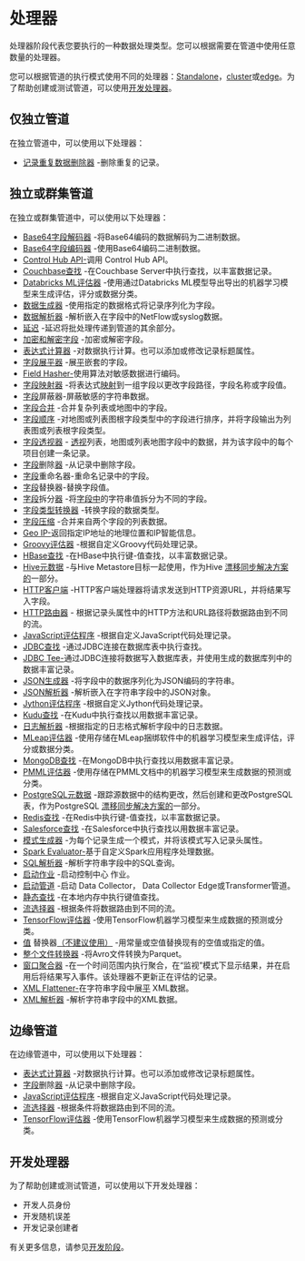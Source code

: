 # 处理器

处理器阶段代表您要执行的一种数据处理类型。您可以根据需要在管道中使用任意数量的处理器。

您可以根据管道的执行模式使用不同的处理器：[Standalone](https://streamsets.com/documentation/controlhub/latest/help/datacollector/UserGuide/Processors/Processors_overview.html#concept_hpr_twm_jq__section_hrt_ll2_f2b)，[cluster](https://streamsets.com/documentation/controlhub/latest/help/datacollector/UserGuide/Processors/Processors_overview.html#concept_hpr_twm_jq__section_ccz_ml2_f2b)或[edge](https://streamsets.com/documentation/controlhub/latest/help/datacollector/UserGuide/Processors/Processors_overview.html#concept_hpr_twm_jq__section_p3m_4l2_f2b)。为了帮助创建或测试管道，可以使用[开发处理器](https://streamsets.com/documentation/controlhub/latest/help/datacollector/UserGuide/Processors/Processors_overview.html#concept_hpr_twm_jq__section_fcd_pl2_f2b)。

## 仅独立管道

在独立管道中，可以使用以下处理器：

- [记录重复数据删除器](https://streamsets.com/documentation/controlhub/latest/help/datacollector/UserGuide/Processors/RDeduplicator.html#concept_z3m_v52_zq) -删除重复的记录。

## 独立或群集管道

在独立或群集管道中，可以使用以下处理器：

- [Base64字段解码器](https://streamsets.com/documentation/controlhub/latest/help/datacollector/UserGuide/Processors/Base64Decoder.html#concept_ujj_spy_kv) -将Base64编码的数据解码为二进制数据。
- [Base64字段编码器](https://streamsets.com/documentation/controlhub/latest/help/datacollector/UserGuide/Processors/Base64Encoder.html#concept_wtr_mpy_kv) -使用Base64编码二进制数据。
- [Control Hub API-](https://streamsets.com/documentation/controlhub/latest/help/datacollector/UserGuide/Processors/ControlHubAPI.html#concept_akz_zsr_2jb)调用 Control Hub API。
- [Couchbase查找](https://streamsets.com/documentation/controlhub/latest/help/datacollector/UserGuide/Processors/CouchbaseLookup.html#concept_rxk_1dq_2fb) -在Couchbase Server中执行查找，以丰富数据记录。
- [Databricks ML评估器](https://streamsets.com/documentation/controlhub/latest/help/datacollector/UserGuide/Processors/DatabricksML.html#concept_nlz_k3v_gfb) -使用通过Databricks ML模型导出导出的机器学习模型来生成评估，评分或数据分类。
- [数据生成器](https://streamsets.com/documentation/controlhub/latest/help/datacollector/UserGuide/Processors/DataGenerator.html#concept_hw1_gq4_3fb) -使用指定的数据格式将记录序列化为字段。
- [数据解析器](https://streamsets.com/documentation/controlhub/latest/help/datacollector/UserGuide/Processors/DataParser.html#concept_xw3_4xk_r1b) -解析嵌入在字段中的NetFlow或syslog数据。
- [延迟](https://streamsets.com/documentation/controlhub/latest/help/datacollector/UserGuide/Processors/Delay.html#concept_ez5_pvf_wbb) -延迟将批处理传递到管道的其余部分。
- [加密和解密字段](https://streamsets.com/documentation/controlhub/latest/help/datacollector/UserGuide/Processors/EncryptDecrypt.html#concept_zs3_vfk_hfb) -加密或解密字段。
- [表达式计算器](https://streamsets.com/documentation/controlhub/latest/help/datacollector/UserGuide/Processors/Expression.html#concept_zm2_pp3_wq) -对数据执行计算。也可以添加或修改记录标题属性。
- [字段展平器](https://streamsets.com/documentation/controlhub/latest/help/datacollector/UserGuide/Processors/FieldFlattener.html#concept_njn_3kk_fx) -展[平](https://streamsets.com/documentation/controlhub/latest/help/datacollector/UserGuide/Processors/FieldFlattener.html#concept_njn_3kk_fx)嵌套的字段。
- [Field Hasher-](https://streamsets.com/documentation/controlhub/latest/help/datacollector/UserGuide/Processors/FieldHasher.html#concept_ivv_c3k_wq)使用算法对敏感数据进行编码。
- [字段映射器](https://streamsets.com/documentation/controlhub/latest/help/datacollector/UserGuide/Processors/FieldMapper.html#concept_q5y_tdq_xgb) -将表达式[映射](https://streamsets.com/documentation/controlhub/latest/help/datacollector/UserGuide/Processors/FieldMapper.html#concept_q5y_tdq_xgb)到一组字段以更改字段路径，字段名称或字段值。
- [字段](https://streamsets.com/documentation/controlhub/latest/help/datacollector/UserGuide/Processors/FieldMasker.html#concept_hjc_t4k_wq)屏蔽器-屏蔽敏感的字符串数据。
- [字段合并](https://streamsets.com/documentation/controlhub/latest/help/datacollector/UserGuide/Processors/FieldMerger.html#concept_pgm_tsl_gt) -合并复杂列表或地图中的字段。
- [字段顺序](https://streamsets.com/documentation/controlhub/latest/help/datacollector/UserGuide/Processors/FieldOrder.html#concept_krp_5fv_vy) -对地图或列表图根字段类型中的字段进行排序，并将字段输出为列表图或列表根字段类型。
- [字段透视器](https://streamsets.com/documentation/controlhub/latest/help/datacollector/UserGuide/Processors/ListPivoter.html#concept_ekg_313_qw) - [透视](https://streamsets.com/documentation/controlhub/latest/help/datacollector/UserGuide/Processors/ListPivoter.html#concept_ekg_313_qw)列表，地图或列表地图字段中的数据，并为该字段中的每个项目创建一条记录。
- [字段](https://streamsets.com/documentation/controlhub/latest/help/datacollector/UserGuide/Processors/FieldRemover.html#concept_jdd_blr_wq)删除[器](https://streamsets.com/documentation/controlhub/latest/help/datacollector/UserGuide/Processors/FieldRemover.html#concept_jdd_blr_wq) -从记录中删除字段。
- [字段](https://streamsets.com/documentation/controlhub/latest/help/datacollector/UserGuide/Processors/FieldRenamer.html#concept_vyv_zsg_ht)重命名器-重命名记录中的字段。
- [字段](https://streamsets.com/documentation/controlhub/latest/help/datacollector/UserGuide/Processors/FieldReplacer.html#concept_rw4_2d3_4cb)替换器-替换字段值。
- [字段](https://streamsets.com/documentation/controlhub/latest/help/datacollector/UserGuide/Processors/FieldSplitter.html#concept_vlj_vph_yq)拆分[器](https://streamsets.com/documentation/controlhub/latest/help/datacollector/UserGuide/Processors/FieldSplitter.html#concept_vlj_vph_yq) -将[字段中](https://streamsets.com/documentation/controlhub/latest/help/datacollector/UserGuide/Processors/FieldSplitter.html#concept_vlj_vph_yq)的字符串值拆分为不同的字段。
- [字段类型转换器](https://streamsets.com/documentation/controlhub/latest/help/datacollector/UserGuide/Processors/FieldTypeConverter.html#concept_is3_zkp_wq) -转换字段的数据类型。
- [字段压缩](https://streamsets.com/documentation/controlhub/latest/help/datacollector/UserGuide/Processors/FieldZip.html#concept_o3b_t1k_yx) -合并来自两个字段的列表数据。
- [Geo IP-](https://streamsets.com/documentation/controlhub/latest/help/datacollector/UserGuide/Processors/GeoIP.html#concept_fch_fc3_ms)返回指定IP地址的地理位置和IP智能信息。
- [Groovy评估器](https://streamsets.com/documentation/controlhub/latest/help/datacollector/UserGuide/Processors/Groovy.html#concept_ldh_sct_gv) -根据自定义Groovy代码处理记录。
- [HBase查找](https://streamsets.com/documentation/controlhub/latest/help/datacollector/UserGuide/Processors/HBaseLookup.html#concept_mnj_zhq_bw) -在HBase中执行键-值查找，以丰富数据记录。
- [Hive元数据](https://streamsets.com/documentation/controlhub/latest/help/datacollector/UserGuide/Processors/HiveMetadata.html#concept_rz5_nft_zv) -与Hive Metastore目标一起使用，作为Hive [漂移同步解决方案的](https://streamsets.com/documentation/controlhub/latest/help/datacollector/UserGuide/Hive_Drift_Solution/HiveDriftSolution_title.html#concept_phk_bdf_2w)一部分。
- [HTTP客户端](https://streamsets.com/documentation/controlhub/latest/help/datacollector/UserGuide/Processors/HTTPClient.html#concept_ghx_ypr_fw) -HTTP客户端处理器将请求发送到HTTP资源URL，并将结果写入字段。
- [HTTP路由器](https://streamsets.com/documentation/controlhub/latest/help/datacollector/UserGuide/Processors/HTTPRouter.html#concept_ghx_ypr_fw) - 根据记录头属性中的HTTP方法和URL路径将数据路由到不同的流。
- [JavaScript评估程序](https://streamsets.com/documentation/controlhub/latest/help/datacollector/UserGuide/Processors/JavaScript.html#concept_n2p_jgf_lr) -根据自定义JavaScript代码处理记录。
- [JDBC查找](https://streamsets.com/documentation/controlhub/latest/help/datacollector/UserGuide/Processors/JDBCLookup.html#concept_ysc_ccy_hw) -通过JDBC连接在数据库表中执行查找。
- [JDBC Tee-](https://streamsets.com/documentation/controlhub/latest/help/datacollector/UserGuide/Processors/JDBCTee.html#concept_qbx_lcy_hw)通过JDBC连接将数据写入数据库表，并使用生成的数据库列中的数据丰富记录。
- [JSON生成器](https://streamsets.com/documentation/controlhub/latest/help/datacollector/UserGuide/Processors/JSONGenerator.html#concept_jmg_hw1_h1b) -将字段中的数据序列化为JSON编码的字符串。
- [JSON解析器](https://streamsets.com/documentation/controlhub/latest/help/datacollector/UserGuide/Processors/JSONParser.html#concept_bs1_4t3_yq) -解析嵌入在字符串字段中的JSON对象。
- [Jython评估程序](https://streamsets.com/documentation/controlhub/latest/help/datacollector/UserGuide/Processors/Jython.html#concept_a1h_lkf_lr) -根据自定义Jython代码处理记录。
- [Kudu查找](https://streamsets.com/documentation/controlhub/latest/help/datacollector/UserGuide/Processors/KuduLookup.html#concept_a1x_3wl_p1b) -在Kudu中执行查找以用数据丰富记录。
- [日志解析器](https://streamsets.com/documentation/controlhub/latest/help/datacollector/UserGuide/Processors/LogParser.html#concept_ulm_qdq_fs) -根据指定的日志格式解析字段中的日志数据。
- [MLeap评估器](https://streamsets.com/documentation/controlhub/latest/help/datacollector/UserGuide/Processors/MLeap.html#concept_wnr_wlv_gfb) -使用存储在MLeap捆绑软件中的机器学习模型来生成评估，评分或数据分类。
- [MongoDB查找](https://streamsets.com/documentation/controlhub/latest/help/datacollector/UserGuide/Processors/MongoDBLookup.html#concept_rrp_t4w_2fb) -在MongoDB中执行查找以用数据丰富记录。
- [PMML评估器](https://streamsets.com/documentation/controlhub/latest/help/datacollector/UserGuide/Processors/PMML.html#concept_r3s_3fv_gfb) -使用存储在PMML文档中的机器学习模型来生成数据的预测或分类。
- [PostgreSQL元数据](https://streamsets.com/documentation/controlhub/latest/help/datacollector/UserGuide/Processors/PostgreSQLMetadata.html#concept_lcp_ssh_qcb) -跟踪源数据中的结构更改，然后创建和更改PostgreSQL表，作为PostgreSQL [漂移同步解决方案的](https://streamsets.com/documentation/controlhub/latest/help/datacollector/UserGuide/JDBC_DriftSolution/JDBC_DriftSyncSolution_title.html#concept_ljq_knr_4cb)一部分。
- [Redis查找](https://streamsets.com/documentation/controlhub/latest/help/datacollector/UserGuide/Processors/RedisLookup.html#concept_ng3_lpr_pv) -在Redis中执行键-值查找，以丰富数据记录。
- [Salesforce查找](https://streamsets.com/documentation/controlhub/latest/help/datacollector/UserGuide/Processors/SalesforceLookup.html#concept_k23_3rk_yx) -在Salesforce中执行查找以用数据丰富记录。
- [模式生成器](https://streamsets.com/documentation/controlhub/latest/help/datacollector/UserGuide/Processors/SchemaGenerator.html#concept_rfz_ks3_x1b) -为每个记录生成一个模式，并将该模式写入记录头属性。
- [Spark Evaluator-](https://streamsets.com/documentation/controlhub/latest/help/datacollector/UserGuide/Processors/Spark.html#concept_cpx_1lm_zx)基于自定义Spark应用程序处理数据。
- [SQL解析器](https://streamsets.com/documentation/controlhub/latest/help/datacollector/UserGuide/Processors/SQLParser.html#concept_zh2_kfj_tdb) -解析字符串字段中的SQL查询。
- [启动作业](https://streamsets.com/documentation/controlhub/latest/help/datacollector/UserGuide/Processors/StartJob.html#concept_irv_l5r_2jb) -启动控制中心 作业。
- [启动管道](https://streamsets.com/documentation/controlhub/latest/help/datacollector/UserGuide/Processors/StartPipeline.html#concept_bbc_cxr_2jb) -启动 Data Collector， Data Collector Edge或Transformer管道。
- [静态查找](https://streamsets.com/documentation/controlhub/latest/help/datacollector/UserGuide/Processors/StaticLookup.html#concept_aqz_t4r_pv) -在本地内存中执行键值查找。
- [流选择器](https://streamsets.com/documentation/controlhub/latest/help/datacollector/UserGuide/Processors/StreamSelector.html#concept_tqv_t5r_wq) -根据条件将数据路由到不同的流。
- [TensorFlow评估器](https://streamsets.com/documentation/controlhub/latest/help/datacollector/UserGuide/Processors/TensorFlow.html#concept_otg_csh_z2b) -使用TensorFlow机器学习模型来生成数据的预测或分类。
- [值](https://streamsets.com/documentation/controlhub/latest/help/datacollector/UserGuide/Processors/ValueReplacer.html#concept_o5k_dmf_zq) 替换器[（不建议使用）](https://streamsets.com/documentation/controlhub/latest/help/datacollector/UserGuide/Processors/ValueReplacer.html#concept_o5k_dmf_zq) -用常量或空值替换现有的空值或指定的值。
- [整个文件转换器](https://streamsets.com/documentation/controlhub/latest/help/datacollector/UserGuide/Processors/WholeFileTransformer.html#concept_nwg_rx4_l2b) -将Avro文件转换为Parquet。
- [窗口聚合器](https://streamsets.com/documentation/controlhub/latest/help/datacollector/UserGuide/Processors/Aggregator.html#concept_ofb_svm_5bb) -在一个时间范围内执行聚合，在“监视”模式下显示结果，并在启用后将结果写入事件。该处理器不更新正在评估的记录。
- [XML Flattener-](https://streamsets.com/documentation/controlhub/latest/help/datacollector/UserGuide/Processors/XMLFlattener.html#concept_ck4_255_sv)在字符串字段中展[平](https://streamsets.com/documentation/controlhub/latest/help/datacollector/UserGuide/Processors/XMLFlattener.html#concept_ck4_255_sv) XML数据。
- [XML解析器](https://streamsets.com/documentation/controlhub/latest/help/datacollector/UserGuide/Processors/XMLParser.html#concept_dtt_q5q_k5) -解析字符串字段中的XML数据。

## 边缘管道

在边缘管道中，可以使用以下处理器：

- [表达式计算器](https://streamsets.com/documentation/controlhub/latest/help/datacollector/UserGuide/Processors/Expression.html#concept_zm2_pp3_wq) -对数据执行计算。也可以添加或修改记录标题属性。
- [字段](https://streamsets.com/documentation/controlhub/latest/help/datacollector/UserGuide/Processors/FieldRemover.html#concept_jdd_blr_wq)删除[器](https://streamsets.com/documentation/controlhub/latest/help/datacollector/UserGuide/Processors/FieldRemover.html#concept_jdd_blr_wq) -从记录中删除字段。
- [JavaScript评估程序](https://streamsets.com/documentation/controlhub/latest/help/datacollector/UserGuide/Processors/JavaScript.html#concept_n2p_jgf_lr) -根据自定义JavaScript代码处理记录。
- [流选择器](https://streamsets.com/documentation/controlhub/latest/help/datacollector/UserGuide/Processors/StreamSelector.html#concept_tqv_t5r_wq) -根据条件将数据路由到不同的流。
- [TensorFlow评估器](https://streamsets.com/documentation/controlhub/latest/help/datacollector/UserGuide/Processors/TensorFlow.html#concept_otg_csh_z2b) -使用TensorFlow机器学习模型来生成数据的预测或分类。

## 开发处理器

为了帮助创建或测试管道，可以使用以下开发处理器：

- 开发人员身份
- 开发随机误差
- 开发记录创建者

有关更多信息，请参见[开发阶段](https://streamsets.com/documentation/controlhub/latest/help/datacollector/UserGuide/Pipeline_Design/DevStages.html#concept_czx_ktn_ht)。